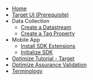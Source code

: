 <!-- docs/_sidebar.md -->

- [Home](/Tutorials/README.md)
- [Target UI (Prerequisite)](setup/create-target-activity.md)
- Data Collection
    - [Create a Datastream](setup/create-data-stream.md)
    - [Create a Tag Property](setup/create-tag-property.md)
- Mobile App
    - [Install SDK Extensions](mobile-app/install-sdk-extensions.md)
    - [Initialize SDK](mobile-app/init-sdk.md)
- [Optimize Tutorial - Target](optimize-target-tutorial.md)
- [Optimize Assurance Validation](asurance-validation.md)
- [Terminology](terminology.md)